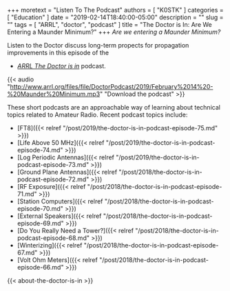 +++
moretext = "Listen To The Podcast"
authors = [ "K0STK" ]
categories = [ "Education" ]
date = "2019-02-14T18:40:00-05:00"
description = ""
slug = ""
tags = [ "ARRL", "doctor", "podcast" ]
title = "The Doctor is In: Are We Entering a Maunder Minimum?"
+++
*Are we entering a Maunder Minimum?*

Listen to the Doctor discuss long-term propects for propagation improvements
in this episode of the
* [*ARRL The Doctor is in*](http://www.arrl.org/doctor/) podcast. 
<!--more-->

{{< audio "http://www.arrl.org/files/file/DoctorPodcast/2019/February%2014%20-%20Maunder%20Minimum.mp3" "Download the podcast" >}}

These short podcasts are an approachable way of learning about technical
topics related to Amateur Radio. Recent podcast topics include:

* [FT8]({{< relref "/post/2019/the-doctor-is-in-podcast-episode-75.md" >}})
* [Life Above 50 MHz]({{< relref "/post/2019/the-doctor-is-in-podcast-episode-74.md" >}})
* [Log Periodic Antennas]({{< relref "/post/2019/the-doctor-is-in-podcast-episode-73.md" >}})
* [Ground Plane Antennas]({{< relref "/post/2018/the-doctor-is-in-podcast-episode-72.md" >}})
* [RF Exposure]({{< relref "/post/2018/the-doctor-is-in-podcast-episode-71.md" >}})
* [Station Computers]({{< relref "/post/2018/the-doctor-is-in-podcast-episode-70.md" >}})
* [External Speakers]({{< relref "/post/2018/the-doctor-is-in-podcast-episode-69.md" >}})
* [Do You Really Need a Tower?]({{< relref "/post/2018/the-doctor-is-in-podcast-episode-68.md" >}})
* [Winterizing]({{< relref "/post/2018/the-doctor-is-in-podcast-episode-67.md" >}})
* [Volt Ohm Meters]({{< relref "/post/2018/the-doctor-is-in-podcast-episode-66.md" >}})

{{< about-the-doctor-is-in >}}
